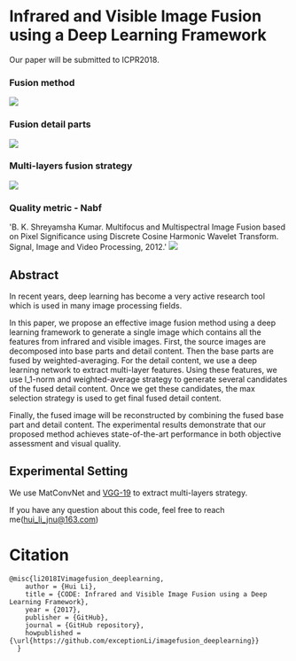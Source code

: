 # Infrared and Visible Image Fusion using a Deep Learning Framework
Our paper will be submitted to ICPR2018.

### Fusion method
![](https://github.com/exceptionLi/imagefusion_deeplearning/blob/master/framework/framework_method.png)

### Fusion detail parts
![](https://github.com/exceptionLi/imagefusion_deeplearning/blob/master/framework/fusion_detail.png)

### Multi-layers fusion strategy
![](https://github.com/exceptionLi/imagefusion_deeplearning/blob/master/framework/fusion_strategy.png)

### Quality metric - Nabf
'B. K. Shreyamsha Kumar. Multifocus and Multispectral Image Fusion based on Pixel Significance using Discrete Cosine Harmonic Wavelet Transform. Signal, Image and Video Processing, 2012.'
![](https://github.com/exceptionLi/imagefusion_deeplearning/blob/master/framework/Nabf.png)

## Abstract
In recent years, deep learning has become a very active research tool which is used in many image processing fields. 

In this paper, we propose an effective image fusion method using a deep learning framework to generate a single image which contains all the features from infrared and visible images. First, the source images are decomposed into base parts and detail content. Then the base parts are fused by weighted-averaging. For the detail content, we use a deep learning network to extract multi-layer features. Using these features, we use l_1-norm and weighted-average strategy to generate several candidates of the fused detail content. Once we get these candidates, the max selection strategy is used to get final fused detail content. 

Finally, the fused image will be reconstructed by combining the fused base part and detail content. The experimental results demonstrate that our proposed method achieves state-of-the-art performance in both objective assessment and visual quality.


## Experimental Setting

We use MatConvNet and [VGG-19](https://pan.baidu.com/s/1eSgxtyM) to extract multi-layers strategy.

If you have any question about this code, feel free to reach me(hui_li_jnu@163.com) 


# Citation
```
@misc{li2018IVimagefusion_deeplearning,
    author = {Hui Li},
    title = {CODE: Infrared and Visible Image Fusion using a Deep Learning Framework},
    year = {2017},
    publisher = {GitHub},
    journal = {GitHub repository},
    howpublished = {\url{https://github.com/exceptionLi/imagefusion_deeplearning}}
  }
```
